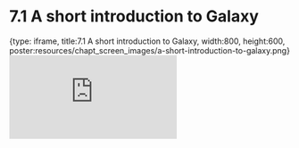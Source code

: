 # 7.1 A short introduction to Galaxy
 
{type: iframe, title:7.1 A short introduction to Galaxy, width:800, height:600, poster:resources/chapt_screen_images/a-short-introduction-to-galaxy.png}
![](https://vgaysin1.github.io/CURE-MicrobialMysteries-test/a-short-introduction-to-galaxy.html)
 

 

